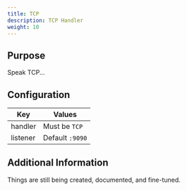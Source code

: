 ```yaml
---
title: TCP
description: TCP Handler
weight: 10
---
```


## Purpose

Speak TCP...

## Configuration

| Key                   | Values          |
|-----------------------|-----------------|
| handler               | Must be `TCP`   |
| listener              | Default `:9090` |

## Additional Information

Things are still being created, documented, and fine-tuned.
